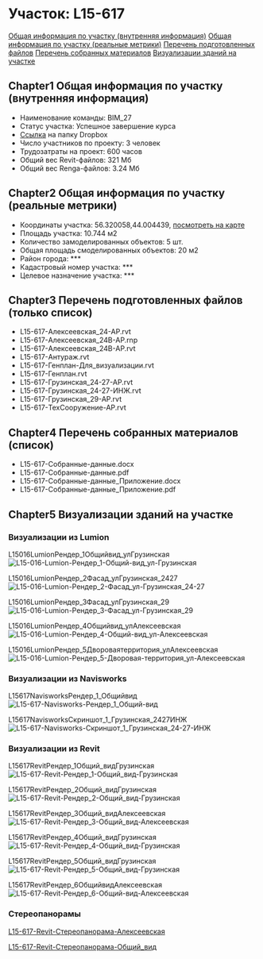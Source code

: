 # Участок: L15-617

[Общая информация по участку (внутренняя информация)](#Chapter1)
[Общая информация по участку (реальные метрики)](#Chapter2)
[Перечень подготовленных файлов](#Chapter3)
[Перечень собранных материалов](#Chapter4)
[Визуализации зданий на участке](#Chapter5)

## <a id="test">Chapter1</a> Общая информация по участку (внутренняя информация)
+ Наименование команды: BIM_27
+ Статус участка: Успешное завершение курса
+ [Ссылка](https://www.dropbox.com/sh/wvvgv1nw1iqred9/AADV_u4TKhEZtlzMskSnUE-Ia/L15_617?dl=0) на папку Dropbox
+ Число участников по проекту: 3 человек
+ Трудозатраты на проект: 600 часов
+ Общий вес Revit-файлов: 321 Мб
+ Общий вес Renga-файлов: 3.24 Мб
## <a id="test">Chapter2</a> Общая информация по участку (реальные метрики)
+ Координаты участка: 56.320058,44.004439, [посмотреть на карте](yandex.ru/maps/47/nizhny-novgorod/?ll=56.320058%2C44.004439&z=19)
+ Площадь участка: 10.744 м2
+ Количество замоделированных объектов: 5 шт.
+ Общая площадь смоделированных объектов: 20 м2
+ Район города: *** 
+ Кадастровый номер участка: *** 
+ Целевое назначение участка: *** 
## <a id="test">Chapter3</a> Перечень подготовленных файлов (только список)
+ L15-617-Алексеевская_24-АР.rvt
+ L15-617-Алексеевская_24В-АР.rnp
+ L15-617-Алексеевская_24В-АР.rvt
+ L15-617-Антураж.rvt
+ L15-617-Генплан-Для_визуализации.rvt
+ L15-617-Генплан.rvt
+ L15-617-Грузинская_24-27-АР.rvt
+ L15-617-Грузинская_24-27-ИНЖ.rvt
+ L15-617-Грузинская_29-АР.rvt
+ L15-617-ТехСооружение-АР.rvt
## <a id="test">Chapter4</a> Перечень собранных материалов (список)
+ L15-617-Собранные-данные.docx
+ L15-617-Собранные-данные.pdf
+ L15-617-Собранные-данные_Приложение.docx
+ L15-617-Собранные-данные_Приложение.pdf
## <a id="test">Chapter5</a> Визуализации зданий на участке
### Визуализации из Lumion
L15016LumionРендер_1Общийвид_улГрузинская
![L15-016-Lumion-Рендер_1-Общий-вид_ул-Грузинская](/Images/L15_617/L15-016-Lumion-Рендер_1-Общий-вид_ул-Грузинская_Compressed.jpg)

L15016LumionРендер_2Фасад_улГрузинская_2427
![L15-016-Lumion-Рендер_2-Фасад_ул-Грузинская_24-27](/Images/L15_617/L15-016-Lumion-Рендер_2-Фасад_ул-Грузинская_24-27_Compressed.jpg)

L15016LumionРендер_3Фасад_улГрузинская_29
![L15-016-Lumion-Рендер_3-Фасад_ул-Грузинская_29](/Images/L15_617/L15-016-Lumion-Рендер_3-Фасад_ул-Грузинская_29_Compressed.jpg)

L15016LumionРендер_4Общийвид_улАлексеевская
![L15-016-Lumion-Рендер_4-Общий-вид_ул-Алексеевская](/Images/L15_617/L15-016-Lumion-Рендер_4-Общий-вид_ул-Алексеевская_Compressed.jpg)

L15016LumionРендер_5Двороваятерритория_улАлексеевская
![L15-016-Lumion-Рендер_5-Дворовая-территория_ул-Алексеевская](/Images/L15_617/L15-016-Lumion-Рендер_5-Дворовая-территория_ул-Алексеевская_Compressed.jpg)

### Визуализации из Navisworks
L15617NavisworksРендер_1_Общийвид
![L15-617-Navisworks-Рендер_1_Общий-вид](/Images/L15_617/L15-617-Navisworks-Рендер_1_Общий-вид_Compressed.jpg)

L15617NavisworksСкриншот_1_Грузинская_2427ИНЖ
![L15-617-Navisworks-Скриншот_1_Грузинская_24-27-ИНЖ](/Images/L15_617/L15-617-Navisworks-Скриншот_1_Грузинская_24-27-ИНЖ_Compressed.jpg)

### Визуализации из Revit
L15617RevitРендер_1Общий_видГрузинская
![L15-617-Revit-Рендер_1-Общий_вид-Грузинская](/Images/L15_617/L15-617-Revit-Рендер_1-Общий_вид-Грузинская_Compressed.jpg)

L15617RevitРендер_2Общий_видГрузинская
![L15-617-Revit-Рендер_2-Общий_вид-Грузинская](/Images/L15_617/L15-617-Revit-Рендер_2-Общий_вид-Грузинская_Compressed.jpg)

L15617RevitРендер_3Общий_видАлексеевская
![L15-617-Revit-Рендер_3-Общий_вид-Алексеевская](/Images/L15_617/L15-617-Revit-Рендер_3-Общий_вид-Алексеевская_Compressed.jpg)

L15617RevitРендер_4Общий_видГрузинская
![L15-617-Revit-Рендер_4-Общий_вид-Грузинская](/Images/L15_617/L15-617-Revit-Рендер_4-Общий_вид-Грузинская_Compressed.jpg)

L15617RevitРендер_5Общий_видГрузинская
![L15-617-Revit-Рендер_5-Общий_вид-Грузинская](/Images/L15_617/L15-617-Revit-Рендер_5-Общий_вид-Грузинская_Compressed.jpg)

L15617RevitРендер_6ОбщийвидАлексеевская
![L15-617-Revit-Рендер_6-Общий-вид-Алексеевская](/Images/L15_617/L15-617-Revit-Рендер_6-Общий-вид-Алексеевская_Compressed.jpg)

### Стереопанорамы
[L15-617-Revit-Стереопанорама-Алексеевская](https://pano.autodesk.com/pano.html?mono=jpgs/38cec165-2ffe-406e-9566-d5bf1e81665c&version=2)

[L15-617-Revit-Стереопанорама-Общий_вид](https://pano.autodesk.com/pano.html?mono=jpgs/c9aa7436-55f5-4138-9e92-bd9ca80d7eaa&version=2)

